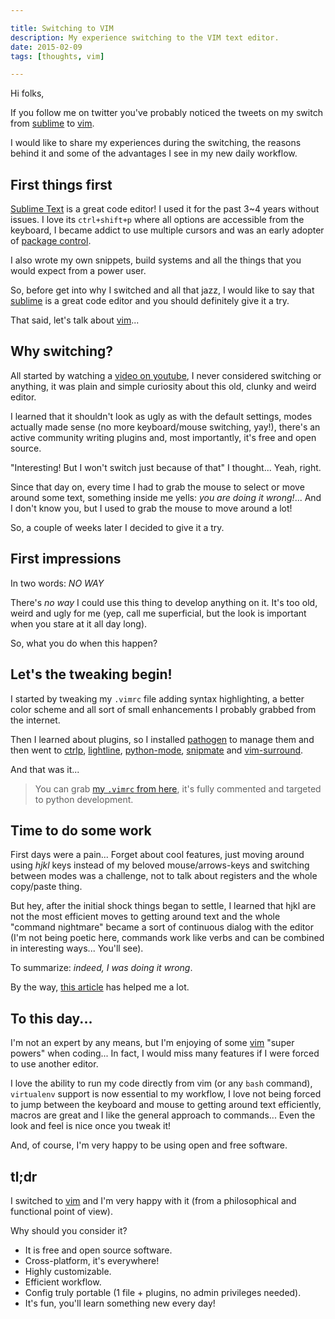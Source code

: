 ```yaml
---

title: Switching to VIM
description: My experience switching to the VIM text editor.
date: 2015-02-09
tags: [thoughts, vim]

---
```

<!--more-->
Hi folks,

If you follow me on twitter you've probably noticed the tweets on my switch
from [sublime] to [vim].

I would like to share my experiences during the switching, the reasons behind
it and some of the advantages I see in my new daily workflow. 

## First things first

[Sublime Text][sublime] is a great code editor! I used it for the past 3~4
years without issues.  I love its `ctrl+shift+p` where all options are
accessible from the keyboard, I became addict to use multiple cursors and was
an early adopter of [package control][pc].

I also wrote my own snippets, build systems and all the things that you would
expect from a power user.

So, before get into why I switched and all that jazz, I would like to say that
[sublime] is a great code editor and you should definitely give it a try.

That said, let's talk about [vim]...

## Why switching?

All started by watching a [video on youtube][vyt], I never considered switching
or anything, it was plain and simple curiosity about this old, clunky and weird
editor.

I learned that it shouldn't look as ugly as with the default settings, modes
actually made sense (no more keyboard/mouse switching, yay!), there's an
active community writing plugins and, most importantly, it's free and open
source.

"Interesting! But I won't switch just because of that" I thought... Yeah,
right.

Since that day on, every time I had to grab the mouse to select or move around
some text, something inside me yells: _you are doing it wrong!_... And I
don't know you, but I used to grab the mouse to move around a lot!

So, a couple of weeks later I decided to give it a try.

## First impressions

In two words: _NO WAY_

There's _no way_ I could use this thing to develop anything on it. It's too
old, weird and ugly for me (yep, call me superficial, but the look is important
when you stare at it all day long).

So, what you do when this happen?

## Let's the tweaking begin!

I started by tweaking my `.vimrc` file adding syntax highlighting, a better
color scheme and all sort of small enhancements I probably grabbed from the
internet.

Then I learned about plugins, so I installed [pathogen] to manage them and then
went to [ctrlp], [lightline], [python-mode], [snipmate] and [vim-surround].

And that was it...

> You can grab [my `.vimrc` from
> here](https://github.com/csaez/dotfiles/blob/master/.vimrc), it's fully
> commented and targeted to python development.

## Time to do some work

First days were a pain... Forget about cool features, just moving around using
_hjkl_ keys instead of my beloved mouse/arrows-keys and switching between modes
was a challenge, not to talk about registers and the whole copy/paste thing.

But hey, after the initial shock things began to settle, I learned that hjkl
are not the most efficient moves to getting around text and the whole "command
nightmare" became a sort of continuous dialog with the editor (I'm not being
poetic here, commands work like verbs and can be combined in interesting
ways... You'll see).

To summarize: _indeed, I was doing it wrong_.

By the way, [this article][article] has helped me a lot.


## To this day...

I'm not an expert by any means, but I'm enjoying of some [vim] "super powers"
when coding... In fact, I would miss many features if I were forced to use
another editor.

I love the ability to run my code directly from vim (or any `bash` command),
`virtualenv` support is now essential to my workflow, I love not being forced
to jump between the keyboard and mouse to getting around text efficiently,
macros are great and I like the general approach to commands... Even the look
and feel is nice once you tweak it!

And, of course, I'm very happy to be using open and free software.

## tl;dr

I switched to [vim] and I'm very happy with it (from a philosophical and
functional point of view).

Why should you consider it?

- It is free and open source software.
- Cross-platform, it's everywhere!
- Highly customizable.
- Efficient workflow.
- Config truly portable (1 file + plugins, no admin privileges needed).
- It's fun, you'll learn something new every day!

[sublime]: http://www.sublimetext.com
[vim]: http://www.vim.org
[pc]: https://packagecontrol.io/
[vyt]: https://www.youtube.com/watch?v=YhqsjUUHj6g
[pathogen]: https://github.com/tpope/vim-pathogen
[ctrlp]: https://github.com/kien/ctrlp.vim
[lightline]: https://github.com/itchyny/lightline.vim
[python-mode]: https://github.com/klen/python-mode
[snipmate]: https://github.com/garbas/vim-snipmate
[vim-surround]: https://github.com/tpope/vim-surround
[article]: http://yannesposito.com/Scratch/en/blog/Learn-Vim-Progressively/
